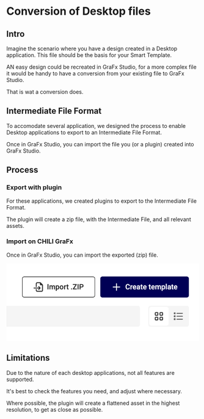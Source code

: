 # Conversion of Desktop files

## Intro

Imagine the scenario where you have a design created in a Desktop application. This file should be the basis for your Smart Template.

AN easy design could be recreated in GraFx Studio, for a more complex file it would be handy to have a conversion from your existing file to GraFx Studio.

That is wat a conversion does.

## Intermediate File Format

To accomodate several application, we designed the process to enable Desktop applications to export to an Intermediate File Format.

Once in GraFx Studio, you can import the file you (or a plugin) created into GraFx Studio.

## Process

### Export with plugin

For these applications, we created plugins to export to the Intermediate File Format.

The plugin will create a zip file, with the Intermediate File, and all relevant assets.

### Import on CHILI GraFx

Once in GraFx Studio, you can import the exported (zip) file.

![screenshot](plugin1.png)

## Limitations

Due to the nature of each desktop applications, not all features are supported.

It's best to check the features you need, and adjust where necessary.

Where possible, the plugin will create a flattened asset in the highest resolution, to get as close as possible.